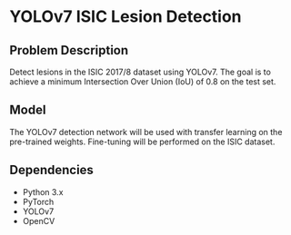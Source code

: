 # YOLOv7 ISIC Lesion Detection

## Problem Description
Detect lesions in the ISIC 2017/8 dataset using YOLOv7. The goal is to achieve a minimum Intersection Over Union (IoU) of 0.8 on the test set.

## Model
The YOLOv7 detection network will be used with transfer learning on the pre-trained weights. Fine-tuning will be performed on the ISIC dataset.

## Dependencies
- Python 3.x
- PyTorch
- YOLOv7
- OpenCV

